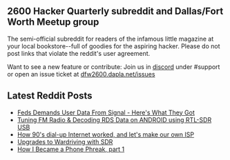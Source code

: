 ## 2600 Hacker Quarterly subreddit and Dallas/Fort Worth Meetup group
The semi-official subreddit for readers of the infamous little magazine at your local bookstore--full of goodies for the aspiring hacker. Please do not post links that violate the reddit's user agreement.

Want to see a new feature or contribute: 
Join us in [discord](https://dfw2600.dapla.net/chat) under #support or open an issue ticket at [dfw2600.dapla.net/issues](https://dfw2600.dapla.net/issues)

## Latest Reddit Posts
<!-- BLOG-POST-LIST:START -->
- [Feds Demands User Data From Signal - Here's What They Got](https://www.reddit.com/r/2600/comments/v6vui2/feds_demands_user_data_from_signal_heres_what/)
- [Tuning FM Radio & Decoding RDS Data on ANDROID using RTL-SDR USB](https://www.reddit.com/r/2600/comments/v5wbsg/tuning_fm_radio_decoding_rds_data_on_android/)
- [How 90's dial-up Internet worked, and let's make our own ISP](https://www.reddit.com/r/2600/comments/v5vs9n/how_90s_dialup_internet_worked_and_lets_make_our/)
- [Upgrades to Wardriving with SDR](https://www.reddit.com/r/2600/comments/v510b5/upgrades_to_wardriving_with_sdr/)
- [How I Became a Phone Phreak, part 1](https://www.reddit.com/r/2600/comments/v4z2iv/how_i_became_a_phone_phreak_part_1/)
<!-- BLOG-POST-LIST:END -->
